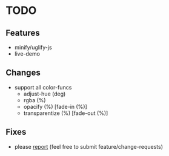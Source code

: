 # TODO

## Features
- minify/uglify-js
- live-demo

## Changes
- support all color-funcs 
  - adjust-hue (deg)
  - rgba (%)
  - opacify (%) [fade-in (%)]
  - transparentize (%) [fade-out (%)]

## Fixes
- please [report](https://github.com/fr33kvanderwand/hypnoload/issues) (feel free to submit feature/change-requests)
